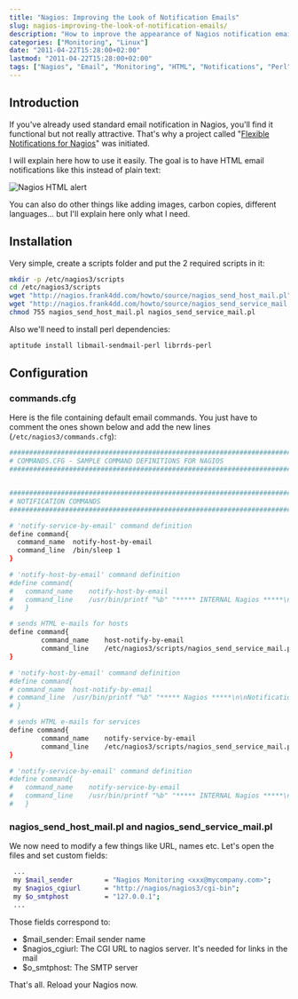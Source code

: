 ```yaml
---
title: "Nagios: Improving the Look of Notification Emails"
slug: nagios-improving-the-look-of-notification-emails/
description: "How to improve the appearance of Nagios notification emails using HTML formatting instead of plain text"
categories: ["Monitoring", "Linux"]
date: "2011-04-22T15:28:00+02:00"
lastmod: "2011-04-22T15:28:00+02:00"
tags: ["Nagios", "Email", "Monitoring", "HTML", "Notifications", "Perl"]
---
```


## Introduction

If you've already used standard email notification in Nagios, you'll find it functional but not really attractive. That's why a project called "[Flexible Notifications for Nagios](https://nagios.frank4dd.com/howto/nagios-flexible-notifications.htm)" was initiated.

I will explain here how to use it easily. The goal is to have HTML email notifications like this instead of plain text:

![Nagios HTML alert](../../../static/images/nagios_html_alert.avif)

You can also do other things like adding images, carbon copies, different languages... but I'll explain here only what I need.

## Installation

Very simple, create a scripts folder and put the 2 required scripts in it:

```bash
mkdir -p /etc/nagios3/scripts
cd /etc/nagios3/scripts
wget "http://nagios.frank4dd.com/howto/source/nagios_send_host_mail.pl"
wget "http://nagios.frank4dd.com/howto/source/nagios_send_service_mail.pl"
chmod 755 nagios_send_host_mail.pl nagios_send_service_mail.pl
```

Also we'll need to install perl dependencies:

```bash
aptitude install libmail-sendmail-perl librrds-perl
```

## Configuration

### commands.cfg

Here is the file containing default email commands. You just have to comment the ones shown below and add the new lines (`/etc/nagios3/commands.cfg`):

```bash
###############################################################################
# COMMANDS.CFG - SAMPLE COMMAND DEFINITIONS FOR NAGIOS 
################################################################################


################################################################################
# NOTIFICATION COMMANDS
################################################################################

# 'notify-service-by-email' command definition
define command{
  command_name  notify-host-by-email
  command_line  /bin/sleep 1
}

# 'notify-host-by-email' command definition
#define command{
#   command_name    notify-host-by-email
#   command_line    /usr/bin/printf "%b" "***** INTERNAL Nagios *****\n\nNotification Type: $NOTIFICATIONTYPE$\nHost: $HOSTNAME$\nState: $HOSTSTATE$\nAddress: $HOSTADDRESS$\nInfo: $HOSTOUTPUT$\n\nDate/Time: $LONGDATETIME$\n" | /usr/bin/mail -s "** Internal $NOTIFICATIONTYPE$ Host Alert: $HOSTNAME$ is $HOSTSTATE$ **" $CONTACTEMAIL$
#   }

# sends HTML e-mails for hosts
define command{
        command_name    host-notify-by-email
        command_line    /etc/nagios3/scripts/nagios_send_service_mail.pl -c "$CONTACTADDRESS1$" -f html -u -p "Deimos.fr Monitoring Tool"
}

# 'notify-host-by-email' command definition
#define command{
# command_name  host-notify-by-email
# command_line  /usr/bin/printf "%b" "***** Nagios *****\n\nNotification Type: $NOTIFICATIONTYPE$\nHost: $HOSTNAME$\nState: $HOSTSTATE$\nAddress: $HOSTADDRESS$\nInfo: $HOSTOUTPUT$\n\nDate/Time: $LONGDATETIME$\n$HOSTACKAUTHOR$: $NOTIFICATIONCOMMENT$\n\n$HOSTNOTES$\n" | /usr/bin/mail -s "** $NOTIFICATIONTYPE$ Host Alert: $HOSTNAME$ is $HOSTSTATE$ **" $CONTACTEMAIL$
# }

# sends HTML e-mails for services
define command{
        command_name    notify-service-by-email
        command_line    /etc/nagios3/scripts/nagios_send_service_mail.pl -c "$CONTACTADDRESS1$" -f html -u -p "Deimos.fr Monitoring Tool"
}

# 'notify-service-by-email' command definition
#define command{
#   command_name    notify-service-by-email
#   command_line    /usr/bin/printf "%b" "***** INTERNAL Nagios *****\n\nNotification Type: $NOTIFICATIONTYPE$\n\nService: $SERVICEDESC$\nHost: $HOSTALIAS$\nAddress: $HOSTADDRESS$\nState: $SERVICESTATE$\n\nDate/Time: $LONGDATETIME$\n\nAdditional Info:\n\n$SERVICEOUTPUT$" | /usr/bin/mail -s "** $Internal NOTIFICATIONTYPE$ Service Alert: $HOSTALIAS$/$SERVICEDESC$ is $SERVICESTATE$ **" $CONTACTEMAIL$
#   }
```

### nagios_send_host_mail.pl and nagios_send_service_mail.pl

We now need to modify a few things like URL, names etc. Let's open the files and set custom fields:

```bash
 ...
 my $mail_sender        = "Nagios Monitoring <xxx@mycompany.com>";
 my $nagios_cgiurl      = "http://nagios/nagios3/cgi-bin";
 my $o_smtphost         = "127.0.0.1";
 ...
```

Those fields correspond to:

- $mail_sender: Email sender name
- $nagios_cgiurl: The CGI URL to nagios server. It's needed for links in the mail
- $o_smtphost: The SMTP server

That's all. Reload your Nagios now.
